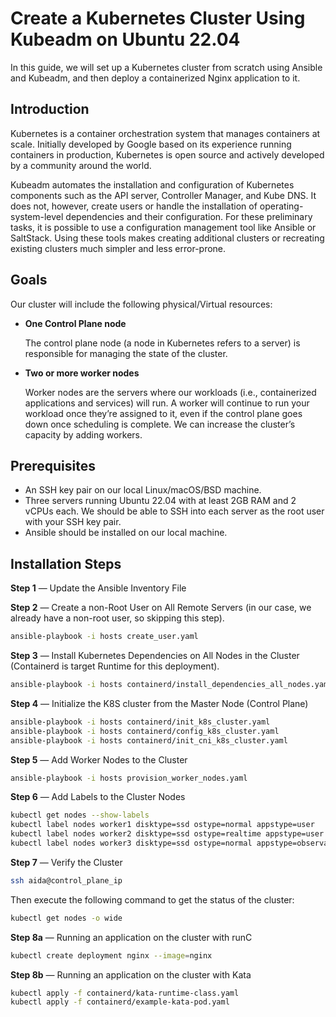 # Create a Kubernetes Cluster Using Kubeadm on Ubuntu 22.04
In this guide, we will set up a Kubernetes cluster from scratch using Ansible and Kubeadm, and then deploy a containerized Nginx application to it.

## Introduction
Kubernetes is a container orchestration system that manages containers at scale. Initially developed by Google based on its experience running containers in production, Kubernetes is open source and actively developed by a community around the world.

Kubeadm automates the installation and configuration of Kubernetes components such as the API server, Controller Manager, and Kube DNS. It does not, however, create users or handle the installation of operating-system-level dependencies and their configuration. For these preliminary tasks, it is possible to use a configuration management tool like Ansible or SaltStack. Using these tools makes creating additional clusters or recreating existing clusters much simpler and less error-prone.
## Goals
Our cluster will include the following physical/Virtual resources:
- **One Control Plane node**

    The control plane node (a node in Kubernetes refers to a server) is responsible for managing the state of the cluster. 


- **Two or more worker nodes**

    Worker nodes are the servers where our workloads (i.e., containerized applications and services) will run. A worker will continue to run your workload once they’re assigned to it, even if the control plane goes down once scheduling is complete. We can increase the cluster’s capacity by adding workers.

## Prerequisites
- An SSH key pair on our local Linux/macOS/BSD machine. 
- Three servers running Ubuntu 22.04 with at least 2GB RAM and 2 vCPUs each. We should be able to SSH into each server as the root user with your SSH key pair.
- Ansible should be installed on our local machine. 

## Installation Steps
**Step 1** — Update the Ansible Inventory File

**Step 2** — Create a non-Root User on All Remote Servers (in our case, we already have a non-root user, so skipping this step).
```bash
ansible-playbook -i hosts create_user.yaml
```

**Step 3** — Install Kubernetes Dependencies on All Nodes in the Cluster (Containerd is target Runtime for this deployment).
```bash
ansible-playbook -i hosts containerd/install_dependencies_all_nodes.yaml
```

**Step 4** — Initialize the K8S cluster from the Master Node (Control Plane) 
```bash
ansible-playbook -i hosts containerd/init_k8s_cluster.yaml
ansible-playbook -i hosts containerd/config_k8s_cluster.yaml
ansible-playbook -i hosts containerd/init_cni_k8s_cluster.yaml
```

**Step 5** — Add Worker Nodes to the Cluster
```bash
ansible-playbook -i hosts provision_worker_nodes.yaml
```

**Step 6** — Add Labels to the Cluster Nodes
```bash
kubectl get nodes --show-labels
kubectl label nodes worker1 disktype=ssd ostype=normal appstype=user
kubectl label nodes worker2 disktype=ssd ostype=realtime appstype=user
kubectl label nodes worker3 disktype=ssd ostype=normal appstype=observability
```

**Step 7** — Verify the Cluster
```bash
ssh aida@control_plane_ip
```
Then execute the following command to get the status of the cluster:
```bash
kubectl get nodes -o wide
```

**Step 8a** — Running an application on the cluster with runC
```bash
kubectl create deployment nginx --image=nginx
```

**Step 8b** — Running an application on the cluster with Kata
```bash
kubectl apply -f containerd/kata-runtime-class.yaml
kubectl apply -f containerd/example-kata-pod.yaml
```